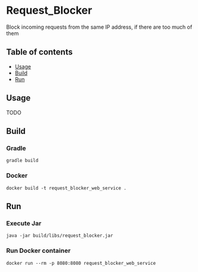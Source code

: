 # Request_Blocker

Block incoming requests from the same IP address, if there are too much of them

## Table of contents

- [Usage](#Usage)
- [Build](#Build)
- [Run](#Run)

## Usage

TODO

## Build

### Gradle

```shell
gradle build
```

### Docker

```shell
docker build -t request_blocker_web_service .
```

## Run

### Execute Jar

```shell
java -jar build/libs/request_blocker.jar
```

### Run Docker container

```shell
docker run --rm -p 8080:8080 request_blocker_web_service
```